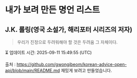 # 내가 보려 만든 명언 리스트

##  J.K. 롤링(영국 소설가, 해리포터 시리즈의 저자)
> 우리가 진정으로 두려워해야 할 것은 두려움 그 자체이다.


⏳ 업데이트 시간: 2025-09-11 15:49:55 (UTC)

출처 : https://github.com/gwongibeom/korean-advice-open-api/blob/main/README.md
재밌게 보려고 만들었습니다.
